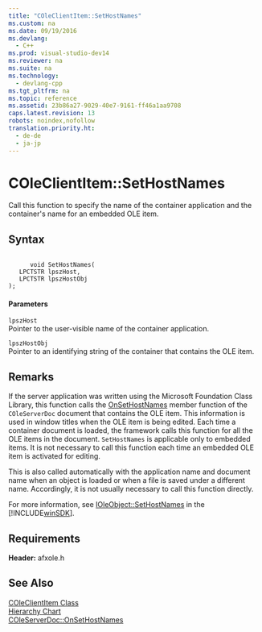 ```yaml
---
title: "COleClientItem::SetHostNames"
ms.custom: na
ms.date: 09/19/2016
ms.devlang: 
  - C++
ms.prod: visual-studio-dev14
ms.reviewer: na
ms.suite: na
ms.technology: 
  - devlang-cpp
ms.tgt_pltfrm: na
ms.topic: reference
ms.assetid: 23b86a27-9029-40e7-9161-ff46a1aa9708
caps.latest.revision: 13
robots: noindex,nofollow
translation.priority.ht: 
  - de-de
  - ja-jp
---
```

# COleClientItem::SetHostNames
Call this function to specify the name of the container application and the container's name for an embedded OLE item.  
  
## Syntax  
  
```  
  
      void SetHostNames(  
   LPCTSTR lpszHost,  
   LPCTSTR lpszHostObj   
);  
```  
  
#### Parameters  
 `lpszHost`  
 Pointer to the user-visible name of the container application.  
  
 `lpszHostObj`  
 Pointer to an identifying string of the container that contains the OLE item.  
  
## Remarks  
 If the server application was written using the Microsoft Foundation Class Library, this function calls the [OnSetHostNames](../vs140/COleServerDoc--OnSetHostNames.md) member function of the `COleServerDoc` document that contains the OLE item. This information is used in window titles when the OLE item is being edited. Each time a container document is loaded, the framework calls this function for all the OLE items in the document. `SetHostNames` is applicable only to embedded items. It is not necessary to call this function each time an embedded OLE item is activated for editing.  
  
 This is also called automatically with the application name and document name when an object is loaded or when a file is saved under a different name. Accordingly, it is not usually necessary to call this function directly.  
  
 For more information, see [IOleObject::SetHostNames](http://msdn.microsoft.com/library/windows/desktop/ms680642) in the [!INCLUDE[winSDK](../vs140/includes/winSDK_md.md)].  
  
## Requirements  
 **Header:** afxole.h  
  
## See Also  
 [COleClientItem Class](../vs140/COleClientItem-Class.md)   
 [Hierarchy Chart](../vs140/Hierarchy-Chart.md)   
 [COleServerDoc::OnSetHostNames](../vs140/COleServerDoc--OnSetHostNames.md)
